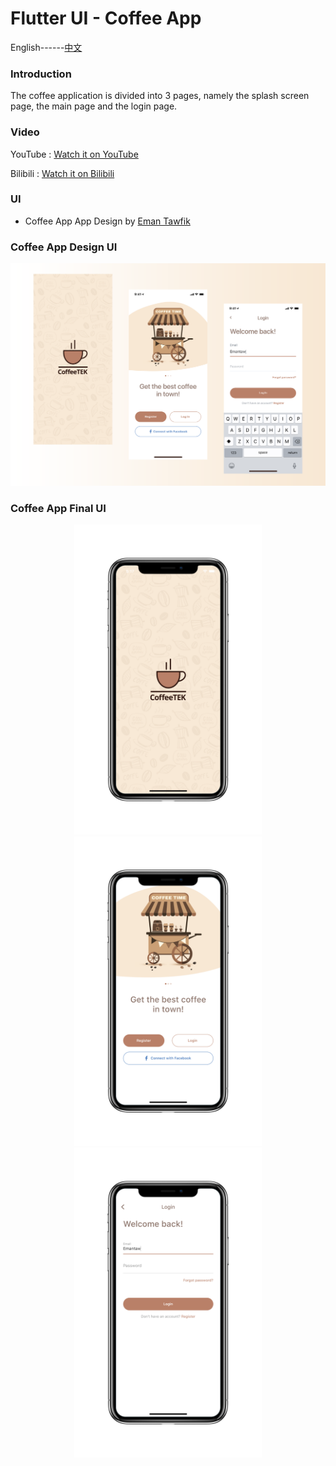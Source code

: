 # Flutter UI - Coffee App

English------[中文](README_CN.md)

### Introduction

The coffee application is divided into 3 pages, namely the splash screen page, the main page and the login page.

### Video

YouTube : [Watch it on YouTube](https://youtu.be/RNQ1meh9k48)

Bilibili : [Watch it on Bilibili](https://www.bilibili.com/video/BV1pK411H7uG/)

### UI 

 - Coffee App App Design by [Eman Tawfik](https://dribbble.com/EmanTawfik)



### Coffee App Design UI

![00](00.png)

### Coffee App Final UI

<div align=center> <img src = '01.png' width = '300' >  <img src = '02.png' width = '300' > <img src = '03.png' width = '300' > </div>




